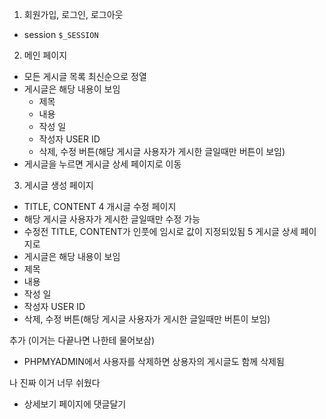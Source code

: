 
1. 회원가입, 로그인, 로그아웃
  - session `$_SESSION`
2. 메인 페이지
  - 모든 게시글 목록 최신순으로 정열
  - 게시글은 해당 내용이 보임
    - 제목
    - 내용
    - 작성 일
    - 작성자 USER ID
    - 삭제, 수정 버튼(해당 게시글 사용자가 게시한 글일때만 버튼이 보임) 
  - 게시글을 누르면 게시글 상세 페이지로 이동

3. 게시글 생성 페이지
  - TITLE, CONTENT
4 개시글 수정 페이지 
  - 해당 게시글 사용자가 게시한 글일때만 수정 가능
  - 수정전 TITLE, CONTENT가 인풋에 임시로 값이 지정되있됨
5 게시글 상세 페이지로
  - 게시글은 해당 내용이 보임
  - 제목
  - 내용
  - 작성 일
  - 작성자 USER ID
  - 삭제, 수정 버튼(해당 게시글 사용자가 게시한 글일때만 버튼이 보임) 

추가 (이거는 다끝나면 나한테 물어보삼)
- PHPMYADMIN에서 사용자를 삭제하면 상용자의 게시글도 함께 삭제됨 

나 진짜 이거 너무 쉬웠다
- 상세보기 페이지에 댓글달기
